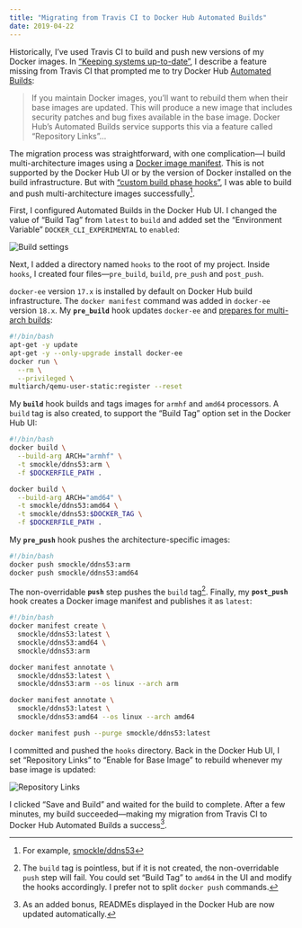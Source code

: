 ```yaml
---
title: "Migrating from Travis CI to Docker Hub Automated Builds"
date: 2019-04-22
---
```


Historically, I’ve used Travis CI to build and push new versions of my Docker images. In [“Keeping systems up-to-date”][1], I describe a feature missing from Travis CI that prompted me to try Docker Hub [Automated Builds][2]:

<!--more-->

> If you maintain Docker images, you’ll want to rebuild them when their base images are updated. This will produce a new image that includes security patches and bug fixes available in the base image. Docker Hub’s Automated Builds service supports this via a feature called “Repository Links”…

The migration process was straightforward, with one complication—I build multi-architecture images using a [Docker image manifest][3]. This is not supported by the Docker Hub UI or by the version of Docker installed on the build infrastructure. But with [“custom build phase hooks”][4], I was able to build and push multi-architecture images successfully[^1].

First, I configured Automated Builds in the Docker Hub UI. I changed the value of “Build Tag” from `latest` to `build` and added set the “Environment Variable” `DOCKER_CLI_EXPERIMENTAL` to `enabled`:

![Build settings](./uploads/2019/1fcf3ad186.jpg)

Next, I added a directory named `hooks` to the root of my project. Inside `hooks`, I created four files—`pre_build`, `build`, `pre_push` and `post_push`.

`docker-ee` version `17.x` is installed by default on Docker Hub build infrastructure. The `docker manifest` command was added in `docker-ee` version `18.x`. My **`pre_build`** hook updates `docker-ee` and [prepares for multi-arch builds][5]:

```sh
#!/bin/bash
apt-get -y update
apt-get -y --only-upgrade install docker-ee
docker run \
  --rm \
  --privileged \
multiarch/qemu-user-static:register --reset
```

My **`build`** hook builds and tags images for `armhf` and `amd64` processors. A `build` tag is also created, to support the “Build Tag” option set in the Docker Hub UI:

```sh
#!/bin/bash
docker build \
  --build-arg ARCH="armhf" \
  -t smockle/ddns53:arm \
  -f $DOCKERFILE_PATH .

docker build \
  --build-arg ARCH="amd64" \
  -t smockle/ddns53:amd64 \
  -t smockle/ddns53:$DOCKER_TAG \
  -f $DOCKERFILE_PATH .
```

My **`pre_push`** hook pushes the architecture-specific images:

```sh
#!/bin/bash
docker push smockle/ddns53:arm
docker push smockle/ddns53:amd64
```

The non-overridable **`push`** step pushes the `build` tag[^2]. Finally, my **`post_push`** hook creates a Docker image manifest and publishes it as `latest`:

```sh
#!/bin/bash
docker manifest create \
  smockle/ddns53:latest \
  smockle/ddns53:amd64 \
  smockle/ddns53:arm

docker manifest annotate \
  smockle/ddns53:latest \
  smockle/ddns53:arm --os linux --arch arm

docker manifest annotate \
  smockle/ddns53:latest \
  smockle/ddns53:amd64 --os linux --arch amd64

docker manifest push --purge smockle/ddns53:latest
```

I committed and pushed the `hooks` directory. Back in the Docker Hub UI, I set “Repository Links” to “Enable for Base Image” to rebuild whenever my base image is updated:

![Repository Links](./uploads/2019/1fcf3ad186.jpg)

I clicked “Save and Build” and waited for the build to complete. After a few minutes, my build succeeded—making my migration from Travis CI to Docker Hub Automated Builds a success[^3].

[^1]: For example, [smockle/ddns53][6]

[^2]: The `build` tag is pointless, but if it is not created, the non-overridable `push` step will fail. You could set “Build Tag” to `amd64` in the UI and modify the hooks accordingly. I prefer not to split `docker push` commands.

[^3]: As an added bonus, READMEs displayed in the Docker Hub are now updated automatically.

[1]:	https://blog.smockle.com/2019/04/21/keeping-systems-up-to-date/
[2]:	https://docs.docker.com/docker-hub/builds/
[3]:	https://docs.docker.com/engine/reference/commandline/manifest/
[4]:	https://docs.docker.com/docker-hub/builds/advanced/#custom-build-phase-hooks
[5]:	https://hub.docker.com/r/multiarch/qemu-user-static/#binfmt_misc-register
[6]:	https://cloud.docker.com/u/smockle/repository/docker/smockle/ddns53